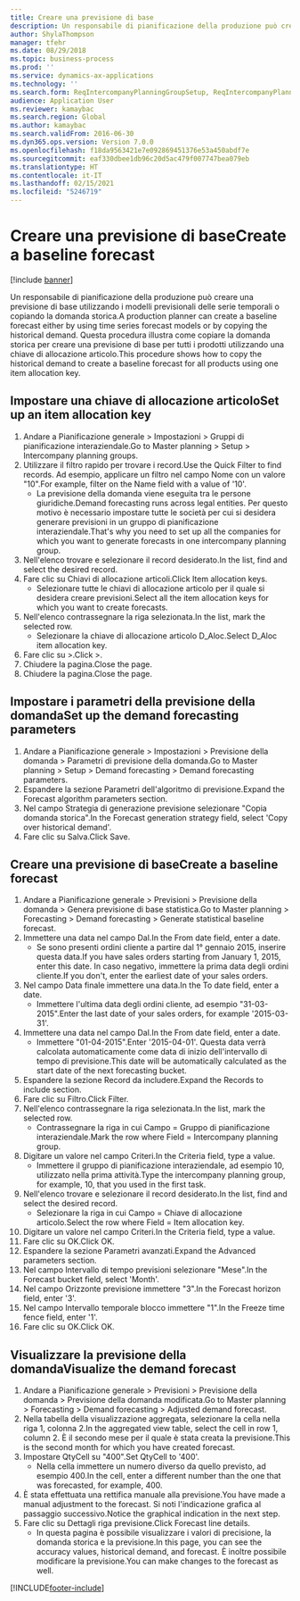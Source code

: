 ```yaml
---
title: Creare una previsione di base
description: Un responsabile di pianificazione della produzione può creare una previsione di base utilizzando i modelli previsionali delle serie temporali o copiando la domanda storica.
author: ShylaThompson
manager: tfehr
ms.date: 08/29/2018
ms.topic: business-process
ms.prod: ''
ms.service: dynamics-ax-applications
ms.technology: ''
ms.search.form: ReqIntercompanyPlanningGroupSetup, ReqIntercompanyPlanningGroupAllocKeys, ReqDemPlanForecastParameters, ReqDemPlanCreateForecastDialog, SysQueryForm, ReqDemPlanForecastViewer
audience: Application User
ms.reviewer: kamaybac
ms.search.region: Global
ms.author: kamaybac
ms.search.validFrom: 2016-06-30
ms.dyn365.ops.version: Version 7.0.0
ms.openlocfilehash: f18da9563421e7e092869451376e53a450abdf7e
ms.sourcegitcommit: eaf330dbee1db96c20d5ac479f007747bea079eb
ms.translationtype: HT
ms.contentlocale: it-IT
ms.lasthandoff: 02/15/2021
ms.locfileid: "5246719"
---
```

# <a name="create-a-baseline-forecast"></a><span data-ttu-id="48570-103">Creare una previsione di base</span><span class="sxs-lookup"><span data-stu-id="48570-103">Create a baseline forecast</span></span>

[!include [banner](../../includes/banner.md)]

<span data-ttu-id="48570-104">Un responsabile di pianificazione della produzione può creare una previsione di base utilizzando i modelli previsionali delle serie temporali o copiando la domanda storica.</span><span class="sxs-lookup"><span data-stu-id="48570-104">A production planner can create a baseline forecast either by using time series forecast models or by copying the historical demand.</span></span> <span data-ttu-id="48570-105">Questa procedura illustra come copiare la domanda storica per creare una previsione di base per tutti i prodotti utilizzando una chiave di allocazione articolo.</span><span class="sxs-lookup"><span data-stu-id="48570-105">This procedure shows how to copy the historical demand to create a baseline forecast for all products using one item allocation key.</span></span> 


## <a name="set-up-an-item-allocation-key"></a><span data-ttu-id="48570-106">Impostare una chiave di allocazione articolo</span><span class="sxs-lookup"><span data-stu-id="48570-106">Set up an item allocation key</span></span>
1. <span data-ttu-id="48570-107">Andare a Pianificazione generale > Impostazioni > Gruppi di pianificazione interaziendale.</span><span class="sxs-lookup"><span data-stu-id="48570-107">Go to Master planning > Setup > Intercompany planning groups.</span></span>
2. <span data-ttu-id="48570-108">Utilizzare il filtro rapido per trovare i record.</span><span class="sxs-lookup"><span data-stu-id="48570-108">Use the Quick Filter to find records.</span></span> <span data-ttu-id="48570-109">Ad esempio, applicare un filtro nel campo Nome con un valore "10".</span><span class="sxs-lookup"><span data-stu-id="48570-109">For example, filter on the Name field with a value of '10'.</span></span>
    * <span data-ttu-id="48570-110">La previsione della domanda viene eseguita tra le persone giuridiche.</span><span class="sxs-lookup"><span data-stu-id="48570-110">Demand forecasting runs across legal entities.</span></span> <span data-ttu-id="48570-111">Per questo motivo è necessario impostare tutte le società per cui si desidera generare previsioni in un gruppo di pianificazione interaziendale.</span><span class="sxs-lookup"><span data-stu-id="48570-111">That's why you need to set up all the companies for which you want to generate forecasts in one intercompany planning group.</span></span>  
3. <span data-ttu-id="48570-112">Nell'elenco trovare e selezionare il record desiderato.</span><span class="sxs-lookup"><span data-stu-id="48570-112">In the list, find and select the desired record.</span></span>
4. <span data-ttu-id="48570-113">Fare clic su Chiavi di allocazione articoli.</span><span class="sxs-lookup"><span data-stu-id="48570-113">Click Item allocation keys.</span></span>
    * <span data-ttu-id="48570-114">Selezionare tutte le chiavi di allocazione articolo per il quale si desidera creare previsioni.</span><span class="sxs-lookup"><span data-stu-id="48570-114">Select all the item allocation keys for which you want to create forecasts.</span></span>  
5. <span data-ttu-id="48570-115">Nell'elenco contrassegnare la riga selezionata.</span><span class="sxs-lookup"><span data-stu-id="48570-115">In the list, mark the selected row.</span></span>
    * <span data-ttu-id="48570-116">Selezionare la chiave di allocazione articolo D_Aloc.</span><span class="sxs-lookup"><span data-stu-id="48570-116">Select D_Aloc item allocation key.</span></span>  
6. <span data-ttu-id="48570-117">Fare clic su >.</span><span class="sxs-lookup"><span data-stu-id="48570-117">Click >.</span></span>
7. <span data-ttu-id="48570-118">Chiudere la pagina.</span><span class="sxs-lookup"><span data-stu-id="48570-118">Close the page.</span></span>
8. <span data-ttu-id="48570-119">Chiudere la pagina.</span><span class="sxs-lookup"><span data-stu-id="48570-119">Close the page.</span></span>

## <a name="set-up-the-demand-forecasting-parameters"></a><span data-ttu-id="48570-120">Impostare i parametri della previsione della domanda</span><span class="sxs-lookup"><span data-stu-id="48570-120">Set up the demand forecasting parameters</span></span>
1. <span data-ttu-id="48570-121">Andare a Pianificazione generale > Impostazioni > Previsione della domanda > Parametri di previsione della domanda.</span><span class="sxs-lookup"><span data-stu-id="48570-121">Go to Master planning > Setup > Demand forecasting > Demand forecasting parameters.</span></span>
2. <span data-ttu-id="48570-122">Espandere la sezione Parametri dell'algoritmo di previsione.</span><span class="sxs-lookup"><span data-stu-id="48570-122">Expand the Forecast algorithm parameters section.</span></span>
3. <span data-ttu-id="48570-123">Nel campo Strategia di generazione previsione selezionare "Copia domanda storica".</span><span class="sxs-lookup"><span data-stu-id="48570-123">In the Forecast generation strategy field, select 'Copy over historical demand'.</span></span>
4. <span data-ttu-id="48570-124">Fare clic su Salva.</span><span class="sxs-lookup"><span data-stu-id="48570-124">Click Save.</span></span>

## <a name="create-a-baseline-forecast"></a><span data-ttu-id="48570-125">Creare una previsione di base</span><span class="sxs-lookup"><span data-stu-id="48570-125">Create a baseline forecast</span></span>
1. <span data-ttu-id="48570-126">Andare a Pianificazione generale > Previsioni > Previsione della domanda > Genera previsione di base statistica.</span><span class="sxs-lookup"><span data-stu-id="48570-126">Go to Master planning > Forecasting > Demand forecasting > Generate statistical baseline forecast.</span></span>
2. <span data-ttu-id="48570-127">Immettere una data nel campo Dal.</span><span class="sxs-lookup"><span data-stu-id="48570-127">In the From date field, enter a date.</span></span>
    * <span data-ttu-id="48570-128">Se sono presenti ordini cliente a partire dal 1° gennaio 2015, inserire questa data.</span><span class="sxs-lookup"><span data-stu-id="48570-128">If you have sales orders starting from January 1, 2015, enter this date.</span></span> <span data-ttu-id="48570-129">In caso negativo, immettere la prima data degli ordini cliente.</span><span class="sxs-lookup"><span data-stu-id="48570-129">If you don't, enter the earliest date of your sales orders.</span></span>  
3. <span data-ttu-id="48570-130">Nel campo Data finale immettere una data.</span><span class="sxs-lookup"><span data-stu-id="48570-130">In the To date field, enter a date.</span></span>
    * <span data-ttu-id="48570-131">Immettere l'ultima data degli ordini cliente, ad esempio "31-03-2015".</span><span class="sxs-lookup"><span data-stu-id="48570-131">Enter the last date of your sales orders, for example '2015-03-31'.</span></span>  
4. <span data-ttu-id="48570-132">Immettere una data nel campo Dal.</span><span class="sxs-lookup"><span data-stu-id="48570-132">In the From date field, enter a date.</span></span>
    * <span data-ttu-id="48570-133">Immettere "01-04-2015".</span><span class="sxs-lookup"><span data-stu-id="48570-133">Enter '2015-04-01'.</span></span> <span data-ttu-id="48570-134">Questa data verrà calcolata automaticamente come data di inizio dell'intervallo di tempo di previsione.</span><span class="sxs-lookup"><span data-stu-id="48570-134">This date will be automatically calculated as the start date of the next forecasting bucket.</span></span>  
5. <span data-ttu-id="48570-135">Espandere la sezione Record da includere.</span><span class="sxs-lookup"><span data-stu-id="48570-135">Expand the Records to include section.</span></span>
6. <span data-ttu-id="48570-136">Fare clic su Filtro.</span><span class="sxs-lookup"><span data-stu-id="48570-136">Click Filter.</span></span>
7. <span data-ttu-id="48570-137">Nell'elenco contrassegnare la riga selezionata.</span><span class="sxs-lookup"><span data-stu-id="48570-137">In the list, mark the selected row.</span></span>
    * <span data-ttu-id="48570-138">Contrassegnare la riga in cui Campo = Gruppo di pianificazione interaziendale.</span><span class="sxs-lookup"><span data-stu-id="48570-138">Mark the row where Field = Intercompany planning group.</span></span>  
8. <span data-ttu-id="48570-139">Digitare un valore nel campo Criteri.</span><span class="sxs-lookup"><span data-stu-id="48570-139">In the Criteria field, type a value.</span></span>
    * <span data-ttu-id="48570-140">Immettere il gruppo di pianificazione interaziendale, ad esempio 10, utilizzato nella prima attività.</span><span class="sxs-lookup"><span data-stu-id="48570-140">Type the intercompany planning group, for example, 10, that you used in the first task.</span></span>  
9. <span data-ttu-id="48570-141">Nell'elenco trovare e selezionare il record desiderato.</span><span class="sxs-lookup"><span data-stu-id="48570-141">In the list, find and select the desired record.</span></span>
    * <span data-ttu-id="48570-142">Selezionare la riga in cui Campo = Chiave di allocazione articolo.</span><span class="sxs-lookup"><span data-stu-id="48570-142">Select the row where Field = Item allocation key.</span></span>  
10. <span data-ttu-id="48570-143">Digitare un valore nel campo Criteri.</span><span class="sxs-lookup"><span data-stu-id="48570-143">In the Criteria field, type a value.</span></span>
11. <span data-ttu-id="48570-144">Fare clic su OK.</span><span class="sxs-lookup"><span data-stu-id="48570-144">Click OK.</span></span>
12. <span data-ttu-id="48570-145">Espandere la sezione Parametri avanzati.</span><span class="sxs-lookup"><span data-stu-id="48570-145">Expand the Advanced parameters section.</span></span>
13. <span data-ttu-id="48570-146">Nel campo Intervallo di tempo previsioni selezionare "Mese".</span><span class="sxs-lookup"><span data-stu-id="48570-146">In the Forecast bucket field, select 'Month'.</span></span>
14. <span data-ttu-id="48570-147">Nel campo Orizzonte previsione immettere "3".</span><span class="sxs-lookup"><span data-stu-id="48570-147">In the Forecast horizon field, enter '3'.</span></span>
15. <span data-ttu-id="48570-148">Nel campo Intervallo temporale blocco immettere "1".</span><span class="sxs-lookup"><span data-stu-id="48570-148">In the Freeze time fence field, enter '1'.</span></span>
16. <span data-ttu-id="48570-149">Fare clic su OK.</span><span class="sxs-lookup"><span data-stu-id="48570-149">Click OK.</span></span>

## <a name="visualize-the-demand-forecast"></a><span data-ttu-id="48570-150">Visualizzare la previsione della domanda</span><span class="sxs-lookup"><span data-stu-id="48570-150">Visualize the demand forecast</span></span>
1. <span data-ttu-id="48570-151">Andare a Pianificazione generale > Previsioni > Previsione della domanda > Previsione della domanda modificata.</span><span class="sxs-lookup"><span data-stu-id="48570-151">Go to Master planning > Forecasting > Demand forecasting > Adjusted demand forecast.</span></span>
2. <span data-ttu-id="48570-152">Nella tabella della visualizzazione aggregata, selezionare la cella nella riga 1, colonna 2.</span><span class="sxs-lookup"><span data-stu-id="48570-152">In the aggregated view table, select the cell in row 1, column 2.</span></span> <span data-ttu-id="48570-153">È il secondo mese per il quale è stata creata la previsione.</span><span class="sxs-lookup"><span data-stu-id="48570-153">This is the second month for which you have created forecast.</span></span>
3. <span data-ttu-id="48570-154">Impostare QtyCell su "400".</span><span class="sxs-lookup"><span data-stu-id="48570-154">Set QtyCell to '400'.</span></span>
    * <span data-ttu-id="48570-155">Nella cella immettere un numero diverso da quello previsto, ad esempio 400.</span><span class="sxs-lookup"><span data-stu-id="48570-155">In the cell, enter a different number than the one that was forecasted, for example, 400.</span></span>  
4. <span data-ttu-id="48570-156">È stata effettuata una rettifica manuale alla previsione.</span><span class="sxs-lookup"><span data-stu-id="48570-156">You have made a manual adjustment to the forecast.</span></span> <span data-ttu-id="48570-157">Si noti l'indicazione grafica al passaggio successivo.</span><span class="sxs-lookup"><span data-stu-id="48570-157">Notice the graphical indication in the next step.</span></span>
5. <span data-ttu-id="48570-158">Fare clic su Dettagli riga previsione.</span><span class="sxs-lookup"><span data-stu-id="48570-158">Click Forecast line details.</span></span>
    * <span data-ttu-id="48570-159">In questa pagina è possibile visualizzare i valori di precisione, la domanda storica e la previsione.</span><span class="sxs-lookup"><span data-stu-id="48570-159">In this page, you can see the accuracy values, historical demand, and forecast.</span></span> <span data-ttu-id="48570-160">È inoltre possibile modificare la previsione.</span><span class="sxs-lookup"><span data-stu-id="48570-160">You can make changes to the forecast as well.</span></span>  



[!INCLUDE[footer-include](../../../includes/footer-banner.md)]
